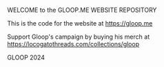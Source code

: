 WELCOME to the GLOOP.ME WEBSITE REPOSITORY

This is the code for the website at https://gloop.me

Support Gloop's campaign by buying his merch at https://locogatothreads.com/collections/gloop

GLOOP 2024
